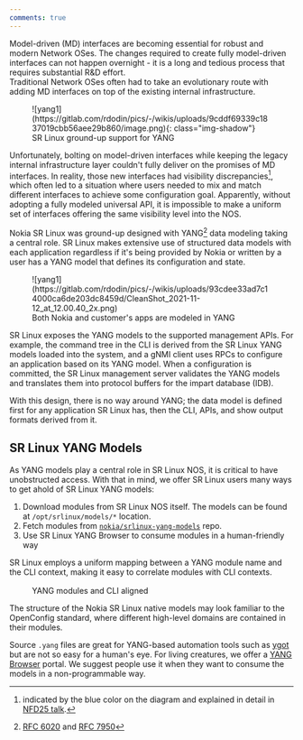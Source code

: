 ```yaml
---
comments: true
---
```


<script type="text/javascript" src="https://cdn.jsdelivr.net/gh/hellt/drawio-js@main/embed2.js" async></script>
Model-driven (MD) interfaces are becoming essential for robust and modern Network OSes. The changes required to create fully model-driven interfaces can not happen overnight - it is a long and tedious process that requires substantial R&D effort.  
Traditional Network OSes often had to take an evolutionary route with adding MD interfaces on top of the existing internal infrastructure.

<figure markdown>
  ![yang1](https://gitlab.com/rdodin/pics/-/wikis/uploads/9cddf69339c1837019cbb56aee29b860/image.png){: class="img-shadow"}
  <figcaption>SR Linux ground-up support for YANG</figcaption>
</figure>

Unfortunately, bolting on model-driven interfaces while keeping the legacy internal infrastructure layer couldn't fully deliver on the promises of MD interfaces. In reality, those new interfaces had visibility discrepancies[^1], which often led to a situation where users needed to mix and match different interfaces to achieve some configuration goal. Apparently, without adopting a fully modeled universal API, it is impossible to make a uniform set of interfaces offering the same visibility level into the NOS.

Nokia SR Linux was ground-up designed with YANG[^2] data modeling taking a central role. SR Linux makes extensive use of structured data models with each application regardless if it's being provided by Nokia or written by a user has a YANG model that defines its configuration and state.

<figure markdown>
  ![yang1](https://gitlab.com/rdodin/pics/-/wikis/uploads/93cdee33ad7c14000ca6de203dc8459d/CleanShot_2021-11-12_at_12.00.40_2x.png)
  <figcaption>Both Nokia and customer's apps are modeled in YANG</figcaption>
</figure>

SR Linux exposes the YANG models to the supported management APIs. For example, the command tree in the CLI is derived from the SR Linux YANG models loaded into the system, and a gNMI client uses RPCs to configure an application based on its YANG model. When a configuration is committed, the SR Linux management server validates the YANG models and translates them into protocol buffers for the impart database (IDB).

With this design, there is no way around YANG; the data model is defined first for any application SR Linux has, then the CLI, APIs, and show output formats derived from it.

[rfc6020]: https://www.rfcreader.com/#rfc6020
[rfc7950]: https://www.rfcreader.com/#rfc7950

## SR Linux YANG Models

As YANG models play a central role in SR Linux NOS, it is critical to have unobstructed access. With that in mind, we offer SR Linux users many ways to get ahold of SR Linux YANG models:

1. Download modules from SR Linux NOS itself.
    The models can be found at `/opt/srlinux/models/*` location.
2. Fetch modules from [`nokia/srlinux-yang-models`](https://github.com/nokia/srlinux-yang-models) repo.
3. Use SR Linux YANG Browser to consume modules in a human-friendly way

SR Linux employs a uniform mapping between a YANG module name and the CLI context, making it easy to correlate modules with CLI contexts.

<figure>
  <div class="mxgraph" style="max-width:100%;border:1px solid transparent;margin:0 auto; display:block;" data-mxgraph="{&quot;page&quot;:0,&quot;zoom&quot;:1.5,&quot;highlight&quot;:&quot;#0000ff&quot;,&quot;nav&quot;:true,&quot;check-visible-state&quot;:true,&quot;resize&quot;:true,&quot;url&quot;:&quot;https://raw.githubusercontent.com/srl-labs/learn-srlinux/diagrams/yang.drawio&quot;}"></div>
  <figcaption>YANG modules and CLI aligned</figcaption>
</figure>

The structure of the Nokia SR Linux native models may look familiar to the OpenConfig standard, where different high-level domains are contained in their modules.

Source `.yang` files are great for YANG-based automation tools such as [ygot](https://github.com/openconfig/ygot) but are not so easy for a human's eye. For living creatures, we offer a [YANG Browser](browser.md) portal. We suggest people use it when they want to consume the models in a non-programmable way.

[^1]: indicated by the blue color on the diagram and explained in detail in [NFD25 talk](https://youtu.be/yyoZk9hqptk?t=65).
[^2]: [RFC 6020][rfc6020] and [RFC 7950][rfc7950]
